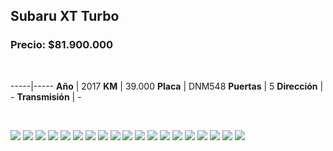 ## Subaru XT Turbo

### Precio: $81.900.000


<p>&nbsp;</p>

-----|-----
**Año** | 2017
**KM** | 39.000
**Placa** | DNM548
**Puertas** | 5
**Dirección** | -
**Transmisión** | -


<p>&nbsp;</p>

<img src="images/Subaru XT Turbo.jpeg?raw=true"/>
<img src="images/Subaru XT  Turbo - 1.jpeg?raw=true"/>
<img src="images/Subaru XT  Turbo - 10.jpeg?raw=true"/>
<img src="images/Subaru XT  Turbo - 11.jpeg?raw=true"/>
<img src="images/Subaru XT  Turbo - 12.jpeg?raw=true"/>
<img src="images/Subaru XT  Turbo - 13.jpeg?raw=true"/>
<img src="images/Subaru XT  Turbo - 14.jpeg?raw=true"/>
<img src="images/Subaru XT  Turbo - 15.jpeg?raw=true"/>
<img src="images/Subaru XT  Turbo - 16.jpeg?raw=true"/>
<img src="images/Subaru XT  Turbo - 17.jpeg?raw=true"/>
<img src="images/Subaru XT  Turbo - 18.jpeg?raw=true"/>
<img src="images/Subaru XT  Turbo - 19.jpeg?raw=true"/>
<img src="images/Subaru XT  Turbo - 2.jpeg?raw=true"/>
<img src="images/Subaru XT  Turbo - 3.jpeg?raw=true"/>
<img src="images/Subaru XT  Turbo - 4.jpeg?raw=true"/>
<img src="images/Subaru XT  Turbo - 5.jpeg?raw=true"/>
<img src="images/Subaru XT  Turbo - 6.jpeg?raw=true"/>
<img src="images/Subaru XT  Turbo - 7.jpeg?raw=true"/>
<img src="images/Subaru XT  Turbo - 9.jpeg?raw=true"/>


